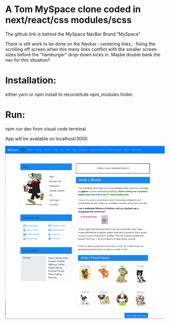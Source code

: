 # A Tom MySpace clone coded in next/react/css modules/scss

The github link is behind the MySpace NavBar Brand "MySpace"

There is still work to be done on the Navbar
: centering links,
: fixing the scrolling off screen when this many links conflict
with the smaller screen sizes before the "hamburger" drop-down
kicks in. Maybe double bank the nav for this situation?

# Installation:

either yarn or npm install to reconstitute npm_modules folder.

# Run:

npm run dev from visual code terminal.

App will be available on localhost/3000

![Tom_MySpace.png](https://github.com/Mic1/myspace-clone/blob/main/public/images/Tom_MySpace.PNG)
